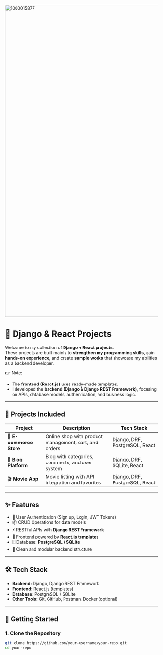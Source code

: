 <img width="1536" height="1024" alt="1000015877" src="https://github.com/user-attachments/assets/2fe24706-4646-4464-9aa5-8cc99fe2722d" />

# 🚀 Django & React Projects

Welcome to my collection of **Django + React projects**.  
These projects are built mainly to **strengthen my programming skills**, gain **hands-on experience**, and create **sample works** that showcase my abilities as a backend developer.

👉 Note:  
- The **frontend (React.js)** uses ready-made templates.  
- I developed the **backend (Django & Django REST Framework)**, focusing on APIs, database models, authentication, and business logic.  

---

## 📂 Projects Included

| Project | Description | Tech Stack |
|---------|-------------|------------|
| 🛒 **E-commerce Store** | Online shop with product management, cart, and orders | Django, DRF, PostgreSQL, React |
| 📝 **Blog Platform** | Blog with categories, comments, and user system | Django, DRF, SQLite, React |
| 🎬 **Movie App** | Movie listing with API integration and favorites | Django, DRF, PostgreSQL, React |

---

## ✨ Features
- 🔑 User Authentication (Sign up, Login, JWT Tokens)
- 📦 CRUD Operations for data models
- ⚡ RESTful APIs with **Django REST Framework**
- 🎨 Frontend powered by **React.js templates**
- 🗄️ Database: **PostgreSQL / SQLite**
- 🧩 Clean and modular backend structure

---

## 🛠️ Tech Stack
- **Backend:** Django, Django REST Framework  
- **Frontend:** React.js (templates)  
- **Database:** PostgreSQL / SQLite  
- **Other Tools:** Git, GitHub, Postman, Docker (optional)

---

## 🚀 Getting Started

### 1. Clone the Repository
```bash
git clone https://github.com/your-username/your-repo.git
cd your-repo

